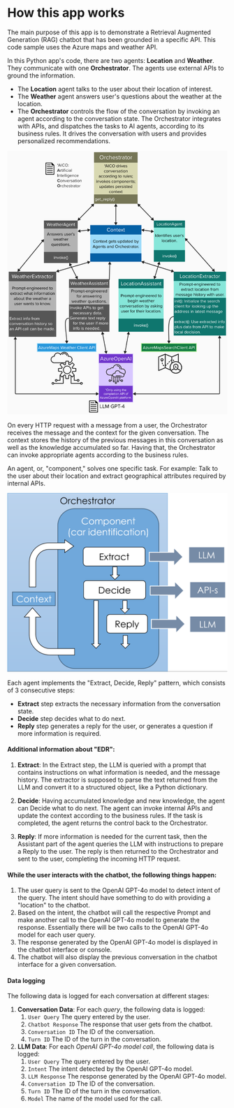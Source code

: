 # How this app works

The main purpose of this app is to demonstrate a Retrieval Augmented Generation (RAG) chatbot that has been grounded in a specific API. This code sample uses the Azure maps and weather API.

In this Python app's code, there are two agents: **Location** and **Weather**. They communicate with one **Orchestrator**. The agents use external APIs to ground the information.

- The **Location** agent talks to the user about their location of interest.
- The **Weather** agent answers user's questions about the weather at the location.
- The **Orchestrator** controls the flow of the conversation by invoking an agent according to the conversation state. The Orchestrator integrates with APIs, and dispatches the tasks to AI agents, according to its business rules. It drives the conversation with users and provides personalized recommendations. 

![DesignDiagram](../docs/images/weather_UML.png)

On every HTTP request with a message from a user, the Orchestrator receives the message and the context for the given conversation. The context stores the history of the previous messages in this conversation as well as the knowledge accumulated so far. Having that, the Orchestrator can invoke appropriate agents according to the business rules. 

An agent, or, "component," solves one specific task. For example: Talk to the user about their location and extract geographical attributes required by internal APIs. 

![DesignDiagram](../docs/images/EDR.png)

Each agent implements the "Extract, Decide, Reply" pattern, which consists of 3 consecutive steps:

- **Extract** step extracts the necessary information from the
conversation state.
- **Decide** step decides what to do next.
- **Reply** step generates a reply for the user, or generates a question if more information is required.

#### Additional information about "EDR":

1. **Extract**: In the Extract step, the LLM is queried with a prompt that contains instructions on what information is needed, and the message history. The extractor is supposed to parse the text returned from the LLM and convert it to a structured object, like a Python dictionary. 

2. **Decide**: Having accumulated knowledge and new knowledge, the agent can Decide what to do next. The agent can invoke internal APIs and update the context according to the business rules. If the task is completed, the agent returns the control back to the Orchestrator. 

3. **Reply**: If more information is needed for the current task, then the Assistant part of the agent queries the LLM with instructions to prepare a Reply to the user. The reply is then returned to the Orchestrator and sent to the user, completing the incoming HTTP request. 

#### While the user interacts with the chatbot, the following things happen:

1. The user query is sent to the OpenAI GPT-4o model to detect intent of the query. The intent should have something to do with providing a "location" to the chatbot.
2. Based on the intent, the chatbot will call the respective Prompt and make another call to the OpenAI GPT-4o model to generate the response. Essentially there will be two calls to the OpenAI GPT-4o model for each user query.
3. The response generated by the OpenAI GPT-4o model is displayed in the chatbot interface or console.
4. The chatbot will also display the previous conversation in the chatbot interface for a given conversation.

#### Data logging 
The following data is logged for each conversation at different stages:

1. **Conversation Data**: For each *query*, the following data is logged:
    1. `User Query` The query entered by the user.
    2. `Chatbot Response` The response that user gets from the chatbot.
    3. `Conversation ID` The ID of the conversation.
    4. `Turn ID` The ID of the turn in the conversation.
2. **LLM Data**: For each *OpenAI GPT-4o model call*, the following data is logged:
    1. `User Query` The query entered by the user.
    2. `Intent` The intent detected by the OpenAI GPT-4o model.
    3. `LLM Response` The response generated by the OpenAI GPT-4o model.
    4. `Conversation ID` The ID of the conversation.
    5. `Turn ID` The ID of the turn in the conversation.
    6. `Model` The name of the model used for the call.
    
